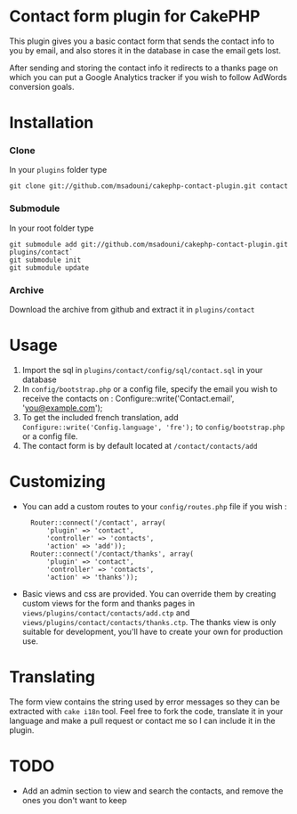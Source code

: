 # Contact form plugin for CakePHP

This plugin gives you a basic contact form that sends the contact info to you by email, and also stores it in the database in case the email gets lost.

After sending and storing the contact info it redirects to a thanks page on which you can put a Google Analytics tracker if you wish to follow AdWords conversion goals.

# Installation

### Clone
In your `plugins` folder type

    git clone git://github.com/msadouni/cakephp-contact-plugin.git contact

### Submodule
In your root folder type

    git submodule add git://github.com/msadouni/cakephp-contact-plugin.git plugins/contact`
    git submodule init
    git submodule update

### Archive
Download the archive from github and extract it in `plugins/contact`

# Usage

1. Import the sql in `plugins/contact/config/sql/contact.sql` in your database
2. In `config/bootstrap.php` or a config file, specify the email you wish to receive the contacts on : Configure::write('Contact.email', 'you@example.com');
3. To get the included french translation, add `Configure::write('Config.language', 'fre');` to `config/bootstrap.php` or a config file.
4. The contact form is by default located at `/contact/contacts/add`

# Customizing
- You can add a custom routes to your `config/routes.php` file if you wish :

        Router::connect('/contact', array(
            'plugin' => 'contact',
            'controller' => 'contacts',
            'action' => 'add'));
        Router::connect('/contact/thanks', array(
            'plugin' => 'contact',
            'controller' => 'contacts',
            'action' => 'thanks'));

- Basic views and css are provided. You can override them by creating custom views for the form and thanks pages in `views/plugins/contact/contacts/add.ctp` and `views/plugins/contact/contacts/thanks.ctp`. The thanks view is only suitable for development, you'll have to create your own for production use.

# Translating
The form view contains the string used by error messages so they can be extracted with `cake i18n` tool. Feel free to fork the code, translate it in your language and make a pull request or contact me so I can include it in the plugin.

# TODO
- Add an admin section to view and search the contacts, and remove the ones you don't want to keep
